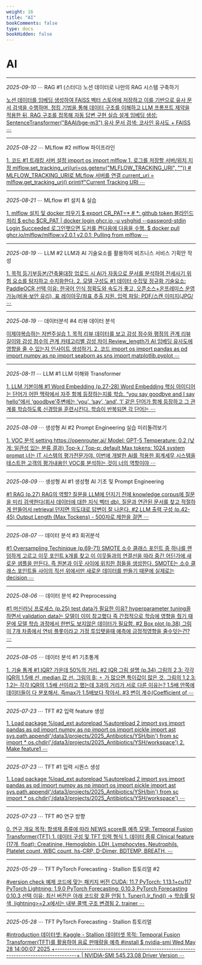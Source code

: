 ```yaml
---
weight: 16
title: "AI"
bookComments: false
type: docs
bookHidden: false
---
```


# AI

---

*2025-09-10* ⋯ RAG #1 (스터디) 노션 데이터로 나만의 RAG 시스템 구축하기

[노션 데이터를 임베딩 생성하여 FAISS 벡터 스토어에 저장하고 이를 기반으로 유사 문서 검색을 수행하며, 청킹 기법을 통해 데이터 구조를 이해하고 LLM 프롬프트 제약을 적용한 뒤, RAG 구조를 접목해 자동 답변 구현 실습 설계 임베딩 생성: SentenceTransformer("BAAI/bge-m3") 유사 문서 검색: 코사인 유사도 + FAISS ⋯](https://yshghid.github.io/docs/study/ai/ai30/)

---

*2025-08-22* ⋯ MLflow #2 mlflow 파이프라인

[1. 코드 #1 트래킹 서버 설정 import os import mlflow 1. 로그를 저장할 서버/위치 지정 mlflow.set_tracking_uri(uri=os.getenv("MLFLOW_TRACKING_URI", "")) # MLFLOW_TRACKING_URI로 MLflow 서버를 연결 current_uri = mlflow.get_tracking_uri() print(f"Current Tracking URI ⋯](https://yshghid.github.io/docs/study/ai/ai25/)

---

*2025-08-21* ⋯ MLflow #1 설치 & 실습

[1. mlflow 설치 및 docker 띄우기 $ export CR_PAT=* # *: github token 블라인드 처리 $ echo $CR_PAT | docker login ghcr.io -u yshghid --password-stdin Login Succeeded 로그인햇으면 도커를 켠다음에 다음을 수행. $ docker pull ghcr.io/mlflow/mlflow:v2.0.1 v2.0.1: Pulling from mlflow ⋯](https://yshghid.github.io/docs/study/ai/ai24/)

---

*2025-08-19* ⋯ LLM #2 LLM과 AI 기술요소를 활용하여 비즈니스 서비스 기획안 작성

[1. 목적 등기부등본/건축물대장 업로드 시 AI가 자동으로 문서를 분석하여 전세사기 위험 요소를 탐지하고 수치화한다. 2. 모델 구성도 #1 데이터 수집및 정규화  기술요소: PaddleOCR 선택 이유: 한국어 인식 정확도와 속도가 좋고, 오픈소스+온프레미스 운영 가능(비용·보안 유리), 표 레이아웃/좌표 추출 지원. 입력 파일: PDF/스캔 이미지(JPG/ ⋯](https://yshghid.github.io/docs/study/ai/ai23/)

---

*2025-08-19* ⋯ 데이터분석 #4 리뷰 데이터 분석

[이제야복습하는 저번주실습 1. 목적 리뷰 데이터를 보고 감성 점수와 평점의 관계 리뷰 길이와 감성 점수의 관계 카테고리별 감성 차이 Review_length가 AI 임베딩 유사도에 영향을 줄 수 있는지 인사이트 생성하기. 2. 코드 import os import pandas as pd import numpy as np import seaborn as sns import matplotlib.pyplot ⋯](https://yshghid.github.io/docs/study/ai/ai22/)

---

*2025-08-11* ⋯ LLM #1 LLM 이해와 Transformer

[1. LLM 기본이해 #1 Word Embedding (p.27-28) Word Embedding 핵심 아이디어는 단어가 어떤 맥락에서 자주 함께 등장하는지를 학습. “you say goodbye and I say hello”에서  ‘goodbye’주변에는 ‘you’, ‘say’, ‘and’, ‘I’ 같은 단어가 함께 등장하고 그 관계를 학습하도록 신경망을 훈련시킨다. 학습이 반복되면 각 단어는 ⋯](https://yshghid.github.io/docs/study/ai/ai21/)

---

*2025-08-09* ⋯ 생성형 AI #2 Prompt Engineering 실습 미리돌려보기

[1. VOC 분석 setting https://openrouter.ai/ Model: GPT-5 Temperature: 0.2 (낮게: 일관성 있는 분류 결과) Top-k / Top-p: default Max tokens: 1024 system prompt 너는 IT 시스템의 평가전문가야. 이번에 개발한 AI를 적용한 회계세무 시스템을 테스트한 고객의 평가내용인 VOC를 분석하는 것이 너의 역할이야 ⋯](https://yshghid.github.io/docs/study/ai/ai19/)

---

*2025-08-09* ⋯ 생성형 AI #1 생성형 AI 기초 및 Prompt Engineering 

[#1 RAG (p.27) RAG의 역할? 질문을 LLM에 던지기 전에 knowledge corpus에 질문을 미리 검색한다(회사 데이터에 대한 지식 벡터 db). 질문과 연관된 문서를 찾고 적절하게 만들어서 retrieval 던지면 의도대로 답변이 잘 나온다. #2 LLM 출력 구성 (p.42-45) Output Length (Max Tockens) - 500자로 제한을 걸면 ⋯](https://yshghid.github.io/docs/study/ai/ai18/)

---

*2025-08-07* ⋯ 데이터 분석 #3 회귀분석

[#1 Oversampling Techinique (p.69-71) SMOTE 소수 클래스 포인트 중 하나를 랜덤하게 고르고 이웃 포인트 k개를 찾고 이 이웃들과의 연결선을 따라 중간 어딘가에 새로운 샘플을 만든다. 즉 원본과 이웃 사이에 위치한 점들을 생성한다. SMOTE는 소수 클래스 포인트들 사이의 직선 위에서만 새로운 데이터를 만들기 때문에 실제로는 decision ⋯](https://yshghid.github.io/docs/study/ai/ai17/)

---

*2025-08-06* ⋯ 데이터 분석 #2 Preprocessing

[#1 머신러닝 프로세스 (p.25) test data가 필요한 이유? hyperparameter tuning을 하면서 validation data는 모델이 이미 참고했다 즉 간접적으로 학습에 영향을 줬기 때문에 모델 학습 과정에서 한번도 보지않은 데이터가 필요함. #2 Box plot (p.38) 그림이 7개 차종에서 연비 플롯이라고 가정 투입됏을때 예측에 긍정적영향을 줄수잇는건? ⋯](https://yshghid.github.io/docs/study/ai/ai16/)

---


*2025-08-05* ⋯ 데이터 분석 #1 기초통계

[1. 기술 통계 #1 IQR? 가운데 50%의 거리. #2 IQR 그림 설명 (p.34) 그림의 2,3: 각각 IQR의 1.5배 선, median 값 선. 그림의 B: ⚬ 가 많으면 특이값이 많은 것. 그림의 1,2,3: 1,2는 각각 IQR의 1.5배 선이라고 했는데 3과의 거리가 서로 다른 이유는? 1.5배 안쪽에 데이터들이 다 분포해서. 즉max가 1.5배보다 작아서. #3 변이 계수(Coefficient of ⋯](https://yshghid.github.io/docs/study/ai/ai14/)


---

*2025-07-23* ⋯ TFT #2 입력 feature 생성

[1. Load package %load_ext autoreload %autoreload 2  import sys import pandas as pd import numpy as np import os import pickle import ast  sys.path.append('/data3/projects/2025_Antibiotics/YSH/bin') from sc import * os.chdir('/data3/projects/2025_Antibiotics/YSH/workspace') 2. Make feature1 ⋯](https://yshghid.github.io/docs/study/ai/ai6/)

---

*2025-07-23* ⋯ TFT #1 입력 시퀀스 생성

[1. Load package %load_ext autoreload %autoreload 2 import sys import pandas as pd import numpy as np import os import pickle import ast sys.path.append('/data3/projects/2025_Antibiotics/YSH/bin') from sc import * os.chdir('/data3/projects/2025_Antibiotics/YSH/workspace') ⋯](https://yshghid.github.io/docs/study/ai/ai5/)


---

*2025-07-23* ⋯ TFT #0 연구 방향

[0. 연구 개요 목적: 항생제 종류에 따라 NEWS score를 예측 모델: Temporal Fusion Transformer(TFT)  1. 데이터 구성 및 TFT 입력 형식 1. 데이터 종류 Clinical feature (17개, float): Creatinine, Hemoglobin, LDH, Lymphocytes, Neutrophils, Platelet count, WBC count, hs-CRP, D-Dimer, BDTEMP, BREATH, ⋯](https://yshghid.github.io/docs/study/ai/ai4/)

---

*2025-05-29* ⋯ TFT PyTorch Forecasting - Stallion 튜토리얼 #2

[#version check 예제 코드에 맞는 패키지 버전 CUDA: 11.7 PyTorch: 1.13.1+cu117 PyTorch Lightning: 1.9.0 PyTorch Forecasting: 0.10.3 PyTorch Forecasting 0.10.3 선택 이유: 최신 버전은 아래 코드랑 호환 안됨 1. Tuner().lr_find() -> 학습률 탐색, lightning>=2.x에서는 내부 콜백 구조 변경됨 2. trainer ⋯](https://yshghid.github.io/docs/study/tech/tech13/)

---

*2025-05-28* ⋯ TFT PyTorch Forecasting - Stallion 튜토리얼

[#introduction 데이터셋: Kaggle - Stallion 데이터셋 목적: Temporal Fusion Transformer(TFT)를 활용하여 음료 판매량을 예측 #install $ nvidia-smi Wed May 28 14:00:07 2025 +---------------------------------------------------------------------------------------+ | NVIDIA-SMI 545.23.08 Driver Version ⋯](https://yshghid.github.io/docs/study/tech/tech12/) 

#
